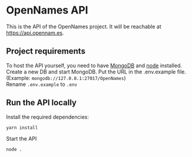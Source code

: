 # OpenNames API

This is the API of the OpenNames project. It will be reachable at https://api.opennam.es.


## Project requirements

To host the API yourself, you need to have [MongoDB](https://www.mongodb.com/node) and [node](https://nodejs.org/en/) installed. <br>Create a new DB and start MongoDB. Put the URL in the .env.example file. (Example: `mongodb://127.0.0.1:27017/OpenNames`)
<br>Rename `.env.example` to `.env`

## Run the API locally
Install the required dependencies:
```
yarn install
```

Start the API

```
node .
```